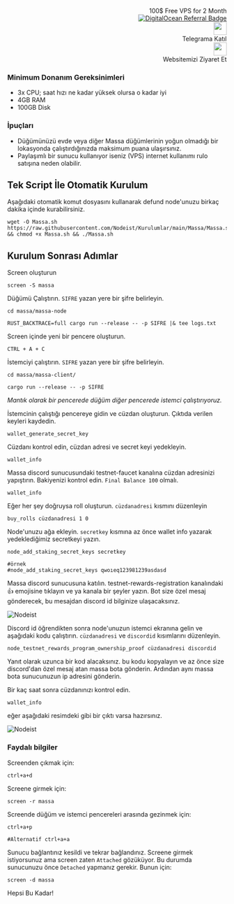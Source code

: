 <p style="font-size:14px" align="right">
 100$ Free VPS for 2 Month <br>
 <a target="_blank" href="https://www.digitalocean.com/?refcode=410c988c8b3e&utm_campaign=Referral_Invite&utm_medium=Referral_Program&utm_source=badge"><img src="https://web-platforms.sfo2.cdn.digitaloceanspaces.com/WWW/Badge%201.svg" alt="DigitalOcean Referral Badge" /></a></br>
 <a href="https://t.me/nodeistt" target="_blank"><img src="https://github.com/Nodeist/Testnet_Kurulumlar/blob/fee87fe32609c1704206721b9fb16e4c5de75a96/telegramlogo.png" width="30"/></a><br>Telegrama Katıl<br>
<a href="https://nodeist.site/" target="_blank"><img src="https://raw.githubusercontent.com/Nodeist/Testnet_Kurulumlar/main/logo.png" width="30"/></a><br> Websitemizi Ziyaret Et 
</p>

### Minimum Donanım Gereksinimleri
 - 3x CPU; saat hızı ne kadar yüksek olursa o kadar iyi
 - 4GB RAM
 - 100GB Disk
  
  
### İpuçları
  - Düğümünüzü evde veya diğer Massa düğümlerinin yoğun olmadığı bir lokasyonda çalıştırdığınızda maksimum puana ulaşırsınız.
  - Paylaşımlı bir sunucu kullanıyor iseniz (VPS) internet kullanımı rulo satışına neden olabilir.

## Tek Script İle Otomatik Kurulum
Aşağıdaki otomatik komut dosyasını kullanarak defund node'unuzu birkaç dakika içinde kurabilirsiniz.

```
wget -O Massa.sh https://raw.githubusercontent.com/Nodeist/Kurulumlar/main/Massa/Massa.sh && chmod +x Massa.sh && ./Massa.sh
```

## Kurulum Sonrası Adımlar

Screen oluşturun 
```
screen -S massa
```


Düğümü Çalıştırın. `SIFRE` yazan yere bir şifre belirleyin.
```
cd massa/massa-node

RUST_BACKTRACE=full cargo run --release -- -p SIFRE |& tee logs.txt
```


Screen içinde yeni bir pencere oluşturun.
```
CTRL + A + C 
```


İstemciyi çalıştırın. `SIFRE` yazan yere bir şifre belirleyin.
```
cd massa/massa-client/

cargo run --release -- -p SIFRE
```
*Mantık olarak bir pencerede düğüm diğer pencerede istemci çalıştırıyoruz.*



İstemcinin çalıştığı pencereye gidin ve cüzdan oluşturun. Çıktıda verilen keyleri kaydedin.
```
wallet_generate_secret_key
```


Cüzdanı kontrol edin, cüzdan adresi ve secret keyi yedekleyin.
```
wallet_info
```


Massa discord sunucusundaki testnet-faucet kanalına cüzdan adresinizi yapıştırın.
Bakiyenizi kontrol edin. `Final Balance 100` olmalı.
```
wallet_info
```


Eğer her şey doğruysa roll oluşturun. `cüzdanadresi` kısmını düzenleyin
```
buy_rolls cüzdanadresi 1 0
```


Node'unuzu ağa ekleyin. `secretkey` kısmına az önce wallet info yazarak yedeklediğimiz secretkeyi yazın.
```
node_add_staking_secret_keys secretkey

#örnek
#node_add_staking_secret_keys qwoıeq123981239asdasd
```


Massa discord sunucusuna katılın. testnet-rewards-registration kanalındaki 👍 emojisine tıklayın ve ya kanala bir şeyler yazın.
Bot size özel mesaj gönderecek, bu mesajdan discord id bilginize ulaşacaksınız.

![Nodeist](https://i.hizliresim.com/7w3sntd.png)



Discord id öğrendikten sonra node'unuzun istemci ekranına gelin ve aşağıdaki kodu çalıştırın.
`cüzdanadresi` ve `discordid` kısımlarını düzenleyin.

```
node_testnet_rewards_program_ownership_proof cüzdanadresi discordid
```


Yanıt olarak uzunca bir kod alacaksınız. bu kodu kopyalayın ve az önce size discord'dan özel mesaj atan massa bota gönderin.
Ardından aynı massa bota sunucunuzun ip adresini gönderin. 



Bir kaç saat sonra cüzdanınızı kontrol edin. 
```
wallet_info
```

eğer aşağıdaki resimdeki gibi bir çıktı varsa hazırsınız. 

![Nodeist](https://i.hizliresim.com/tc4s31r.png)



### Faydalı bilgiler
Screenden çıkmak için:
```
ctrl+a+d
```

Screene girmek için:
```
screen -r massa
```

Screende düğüm ve istemci pencereleri arasında gezinmek için:
```
ctrl+a+p

#Alternatif ctrl+a+a
```

Sunucu bağlantınız kesildi ve tekrar bağlandınız. Screene girmek istiyorsunuz ama screen zaten `Attached` gözüküyor. 
Bu durumda sunucunuzu önce `Detached` yapmanız gerekir. Bunun için:
```
screen -d massa
```

Hepsi Bu Kadar!
